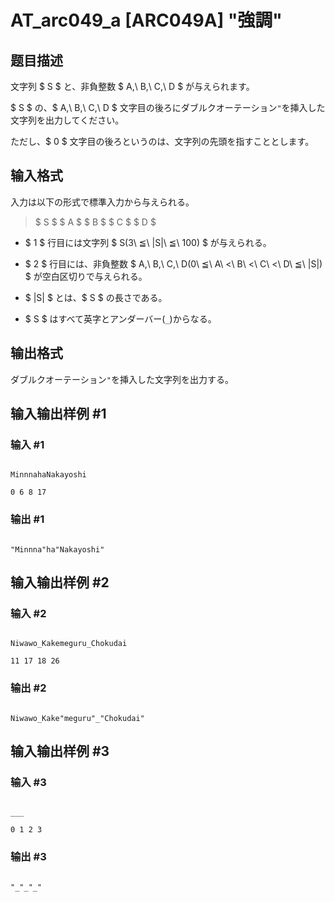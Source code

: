 # AT_arc049_a [ARC049A] "強調"

## 题目描述

[problemUrl]: https://atcoder.jp/contests/arc049/tasks/arc049_a

文字列 $ S $ と、非負整数 $ A,\ B,\ C,\ D $ が与えられます。

$ S $ の、$ A,\ B,\ C,\ D $ 文字目の後ろにダブルクオーテーション`"`を挿入した文字列を出力してください。

ただし、$ 0 $ 文字目の後ろというのは、文字列の先頭を指すこととします。

## 输入格式

入力は以下の形式で標準入力から与えられる。

> $ S $ $ A $ $ B $ $ C $ $ D $

- $ 1 $ 行目には文字列 $ S(3\ ≦\ |S|\ ≦\ 100) $ が与えられる。
- $ 2 $ 行目には、非負整数 $ A,\ B,\ C,\ D(0\ ≦\ A\ <\ B\ <\ C\ <\ D\ ≦\ |S|) $ が空白区切りで与えられる。
- $ |S| $ とは、$ S $ の長さである。
- $ S $ はすべて英字とアンダーバー(`_`)からなる。

## 输出格式

ダブルクオーテーション`"`を挿入した文字列を出力する。

## 输入输出样例 #1

### 输入 #1

```
MinnnahaNakayoshi
0 6 8 17
```

### 输出 #1

```
"Minnna"ha"Nakayoshi"
```

## 输入输出样例 #2

### 输入 #2

```
Niwawo_Kakemeguru_Chokudai
11 17 18 26
```

### 输出 #2

```
Niwawo_Kake"meguru"_"Chokudai"
```

## 输入输出样例 #3

### 输入 #3

```
___
0 1 2 3
```

### 输出 #3

```
"_"_"_"
```